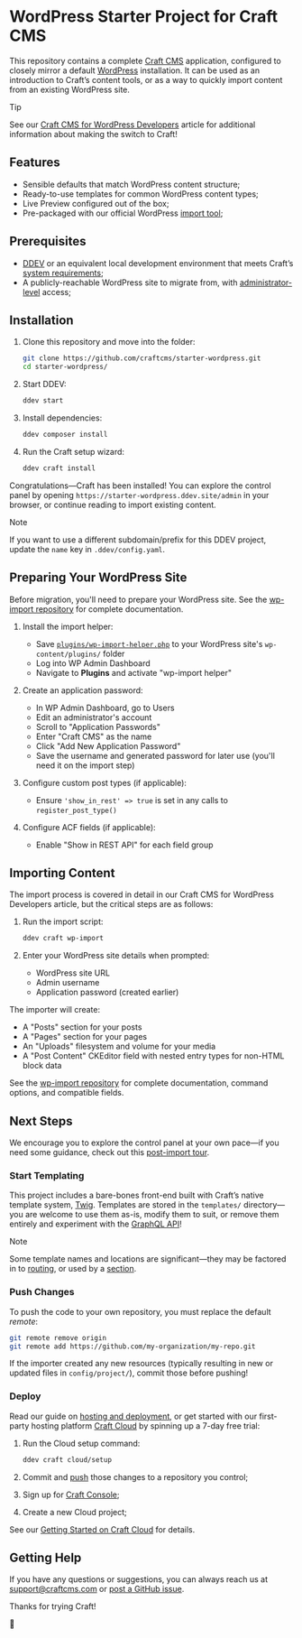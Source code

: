 # WordPress Starter Project for Craft CMS

This repository contains a complete [Craft CMS](https://craftcms.com) application, configured to closely mirror a default [WordPress](https://wordpress.org) installation. It can be used as an introduction to Craft’s content tools, or as a way to quickly import content from an existing WordPress site.

> [!TIP]  
> See our [Craft CMS for WordPress Developers](https://craftcms.com/knowledge-base/for-wordpress-devs) article for additional information about making the switch to Craft!

## Features

- Sensible defaults that match WordPress content structure;
- Ready-to-use templates for common WordPress content types;
- Live Preview configured out of the box;
- Pre-packaged with our official WordPress [import tool](#importing-content);

## Prerequisites

- [DDEV](https://ddev.com/) or an equivalent local development environment that meets Craft’s [system requirements](https://craftcms.com/docs/5.x/requirements.html);
- A publicly-reachable WordPress site to migrate from, with [administrator-level](https://learn.wordpress.org/lesson/user-management-2/) access;

## Installation

1. Clone this repository and move into the folder:

   ```bash
   git clone https://github.com/craftcms/starter-wordpress.git
   cd starter-wordpress/
   ```

2. Start DDEV:

   ```bash
   ddev start
   ```

3. Install dependencies:

   ```bash
   ddev composer install
   ```

4. Run the Craft setup wizard:

   ```bash
   ddev craft install
   ```

Congratulations—Craft has been installed! You can explore the control panel by opening `https://starter-wordpress.ddev.site/admin` in your browser, or continue reading to import existing content.

> [!NOTE]  
> If you want to use a different subdomain/prefix for this DDEV project, update the `name` key in `.ddev/config.yaml`.

## Preparing Your WordPress Site

Before migration, you'll need to prepare your WordPress site. See the [wp-import repository](https://github.com/craftcms/wp-import) for complete documentation.

1. Install the import helper:
   - Save [`plugins/wp-import-helper.php`](https://github.com/craftcms/wp-import/blob/main/plugins/wp-import-helper.php) to your WordPress site's `wp-content/plugins/` folder
   - Log into WP Admin Dashboard
   - Navigate to **Plugins** and activate "wp-import helper"

2. Create an application password:
   - In WP Admin Dashboard, go to Users
   - Edit an administrator's account
   - Scroll to "Application Passwords"
   - Enter "Craft CMS" as the name
   - Click "Add New Application Password"
   - Save the username and generated password for later use (you'll need it on the import step)

3. Configure custom post types (if applicable):
   - Ensure `'show_in_rest' => true` is set in any calls to `register_post_type()`

4. Configure ACF fields (if applicable):
   - Enable "Show in REST API" for each field group

## Importing Content

The import process is covered in detail in our Craft CMS for WordPress Developers article, but the critical steps are as follows:

1. Run the import script:

   ```bash
   ddev craft wp-import
   ```

2. Enter your WordPress site details when prompted:

   - WordPress site URL
   - Admin username
   - Application password (created earlier)

The importer will create:

- A "Posts" section for your posts
- A "Pages" section for your pages
- An "Uploads" filesystem and volume for your media
- A "Post Content" CKEditor field with nested entry types for non-HTML block data

See the [wp-import repository](https://github.com/craftcms/wp-import) for complete documentation, command options, and compatible fields.

## Next Steps

We encourage you to explore the control panel at your own pace—if you need some guidance, check out this [post-import tour](https://craftcms.com/knowledge-base/for-wordpress-devs#tour).

### Start Templating

This project includes a bare-bones front-end built with Craft’s native template system, [Twig](https://craftcms.com/docs/5.x/development/twig.html). Templates are stored in the `templates/` directory—you are welcome to use them as-is, modify them to suit, or remove them entirely and experiment with the [GraphQL API](https://craftcms.com/docs/5.x/development/graphql.html)!

> [!NOTE]  
> Some template names and locations are significant—they may be factored in to [routing](https://craftcms.com/docs/5.x/system/routing.html), or used by a [section](https://craftcms.com/docs/5.x/reference/element-types/entries.html#sections).

### Push Changes

To push the code to your own repository, you must replace the default _remote_:

```bash
git remote remove origin
git remote add https://github.com/my-organization/my-repo.git
```

If the importer created any new resources (typically resulting in new or updated files in `config/project/`), commit those before pushing!

### Deploy

Read our guide on [hosting and deployment](https://craftcms.com/docs/5.x/deploy.html), or get started with our first-party hosting platform [Craft Cloud](https://craftcms.com/cloud) by spinning up a 7-day free trial:

1. Run the Cloud setup command:

   ```bash
   ddev craft cloud/setup
   ```

1. Commit and [push](#push-changes) those changes to a repository you control;
1. Sign up for [Craft Console](https://console.craftcms.com);
1. Create a new Cloud project;

See our [Getting Started on Craft Cloud](https://craftcms.com/knowledge-base/cloud-getting-started) for details.

## Getting Help

If you have any questions or suggestions, you can always reach us at <support@craftcms.com> or [post a GitHub issue](https://github.com/craftcms/starter-wordpress/issues).

Thanks for trying Craft!

:lemon:
